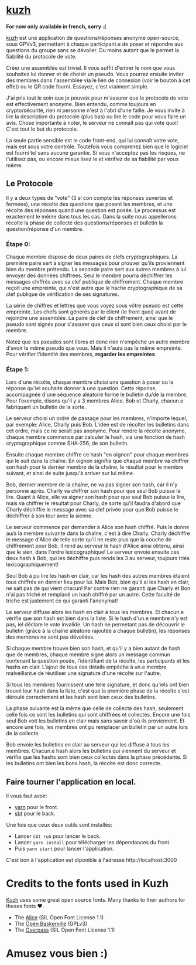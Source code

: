 # [kuzh](https://kuzh.cc/)

**For now only available in french, sorry :(**

[kuzh](https://kuzh.cc/) est une application de questions/réponses anonyme open-source, sous GPVv3,
permettant à chaque participant.e de poser et répondre aux questions du groupe sans se dévoiler.
Du moins autant que le permet la fiabilité du protocole de vote.

Créer une assemblée est trivial. Il vous suffit d'entrer le nom que vous souhaitez lui donner
et de choisir un pseudo. Vous pourrez ensuite inviter des membres dans l'assemblée via le lien
de connexion (voir le bouton à cet effet) ou le QR code fourni. Essayez, c'est vraiment simple.

J'ai pris tout le soin que je pouvais pour m'assurer que le protocole de vote est effectivement anonyme.
Bien entendu, comme toujours en crypto/sécurité, rien ni personne n'est à l'abri d'une faille.
Je vous invite à lire la description du protocole (plus bas) ou lire le code pour vous faire un avis.
Chose importante à noter, le serveur ne connaît pas qui vote quoi! C'est tout le but du protocole.

La seule partie sensible est le code front-end, qui lui connaît votre vote, mais est sous votre contrôle.
Toutefois vous comprenez bien que le logiciel est fourni tel sans aucune garantie. Si vous n'acceptez
pas les risques, ne l'utilisez pas, ou encore mieux lisez le et vérifiez de sa fiabilité par vous même.

## Le Protocole

Il y a deux types de "vote" (3 si con compte les réponses ouvertes et fermées),
une récolte des questions que posent les membres,
et une récolte des réponses quand une question est posée.
Le processus est exactement le même dans tous les cas.
Dans la suite nous appellerons récolte la phase de collecte des questions/réponses
et bulletin la question/réponse d'un membre.

### Étape 0:

Chaque membre dispose de deux paires de clefs cryptographiques.
La première paire sert à signer les messages pour prouver qu'ils proviennent bien du membre prétendu.
La seconde paire sert aux autres membres à lui envoyer des données chiffrées.
Seul le membre pourra déchiffrer les messages chiffrés avec sa clef publique de chiffrement.
Chaque membre reçoit une empreinte, qui n'est autre que le hache cryptographique de sa clef publique de
vérification de ses signatures.

La série de chiffres et lettres que vous voyez sous vôtre pseudo est cette empreinte.
Les chefs sont générés par le client (le front quoi) avant de rejoindre une assemblée.
La paire de clef de chiffrement, ainsi que le pseudo sont signés pour s'assurer que ceux ci sont bien
ceux choisi par le membre.

Notez que les pseudos sont libres et donc rien n'empêche un autre membre d'avoir le même pseudo que vous.
Mais il n'aura pas la même empreinte. Pour vérifier l'identité des membres, **regarder les empreintes**.

### Étape 1:

Lors d'une récolte, chaque membre choisi une question à poser ou la réponse qu'iel souhaite donner à une question.
Cette réponse, accompagnée d'une séquence aléatoire forme le bulletin du/de la membre.
Pour l’exemple, disons qu'il y a 3 membres Alice, Bob et Charly, chacun.e fabriquant un bulletin de la sorte.

Le serveur choisi un ordre de passage pour les membres, n'importe lequel, par exemple: Alice, Charly puis Bob.
L'idée est de récolter les bulletins dans cet ordre, mais ce ne serait pas anonyme.
Pour rendre la récolte anonyme, chaque membre commence par calculer le hash, via une fonction de hash cryptographique
comme SHA-256, de son bulletin.

Ensuite chaque membre chiffre ce hash "en oignon" pour chaque membres qui le suit dans la chaîne.
En oignon signifie que chaque membre va chiffrer son hash pour le dernier membre de la chaîne, le résultat
pour le membre suivant, et ainsi de suite jusqu'à arriver sur lui même.

Bob, dernier membre de la chaîne, ne va pas signer son hash, car il n'y personne après.
Charly va chiffrer son hash pour que seul Bob puisse le lire.
Quant à Alice, elle va signer son hash pour que seul Bob puisse le lire, mais va chiffrer le résultat pour Charly,
de sorte qu'il faudra d'abord que Charly déchiffre le message avec sa clef privée pour que Bob puisse le déchiffrer
à son tour avec la sienne.

Le serveur commence par demander à Alice son hash chiffré.
Puis le donne au/à la membre suivante dans la chaîne, c'est à dire Charly.
Charly déchiffre le message d'Alice de telle sorte qu'il ne reste plus que la couche de chiffrement pour Bob.
Il rend au serveur le hash d'Alice ainsi obtenu, ainsi que le sien, dans l'ordre lexicographique!
Le serveur envoie ensuite ces deux hash à Bob, qui les déchiffre puis rends les 3 au serveur, toujours triés lexicographiquement!

Seul Bob à pu lire les hash en clair, car les hash des autres membres étaient tous chiffrés en dernier lieu pour lui.
Mais Bob, bien qu'il ai les hash en clair, ne sait pas de qui vient chacun!
Par contre rien ne garanti que Charly et Bon n'ai pas triché et remplacé un hash chiffré par un autre.
Cette faculté de triche est justement ce qui garanti l'anonymat!

Le serveur diffuse alors les hash en clair à tous les membres. Et chacun.e vérifie que son hash est bien dans la liste.
Si le hash d'un.e membre n'y est pas, iel déclare le vote invalide.
Un hash ne permetant pas de découvrir le bulletin (grâce à la chaîne aléatoire rajoutée a chaque bulletin),
les réponses des membres ne sont pas dévoilées.

Si chaque membre trouve bien son hash, et qu'il y a bien autant de hash que de membres, chaque membre signe alors
un message commun contenant la question posée, l’identifiant de la récolte, les participants et les hashs en clair.
L'ajout de tous ces détails empêche à un.e membre malveillant.e de réutiliser une signature d'une récolte sur l'autre.

Si tous les membres fournissent une telle signature, et donc qu'iels ont bien trouvé leur hash dans la liste, c'est que
la première phase de la récolte s'est déroulé correctement et les hash sont bien ceux des bulletins.

La phase suivante est la même que celle de collecte des hash, seulement celle fois ce sont les bulletins qui sont chiffrées et
collectés. Encore une fois seul Bob voit les bulletins en clair mais sans savoir d'où ils proviennent.
Et encore une fois, les membres ont pu remplacer un bulletin par un autre lors de la collecte.

Bob envoie les bulletins en clair au serveur qui les diffuse à tous les membres. Chacun.e hash alors les bulletins qui viennent
du serveur et vérifie que les hashs sont bien ceux collectés dans la phase précédente.
Si les bulletins ont bien les bons hash, la récolte est donc correcte.

## Faire tourner l'application en local.

Il vous faut avoir:

- [yarn](https://yarnpkg.com/) pour le front.
- [sbt](https://www.scala-sbt.org/) pour le back.

Une fois que ceux deux outils sont installés:

- Lancer `sbt run` pour lancer le back.
- Lancer `yarn install` pour télécharger les dépendances du front.
- Puis `yarn start` pour lancer l'application.

C'est bon à l'application est diponible à l'adresse http://localhost:3000

# Credits to the fonts used in Kuzh

[Kuzh](https://kuzh.cc) uses some great open source fonts. Many thanks to their authors for theses fonts ❤️.

- The [Alice](https://github.com/cyrealtype/Alice) (SIL Open Font License 1.1)
- The [Open Baskerville](https://github.com/klepas/open-baskerville) (GPLv3)
- The [Overpass](https://github.com/RedHatOfficial/Overpass) (SIL Open Font License 1.1)

# Amusez vous bien :)
